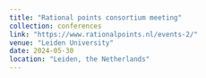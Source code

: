 ```yaml
---
title: "Rational points consortium meeting"
collection: conferences
link: "https://www.rationalpoints.nl/events-2/"
venue: "Leiden University"
date: 2024-05-30
location: "Leiden, the Netherlands"
---
```

